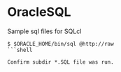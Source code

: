 # OracleSQL
Sample sql files for SQLcl

```shell
$ $ORACLE_HOME/bin/sql @http://raw
```shell

Confirm subdir *.SQL file was run.
